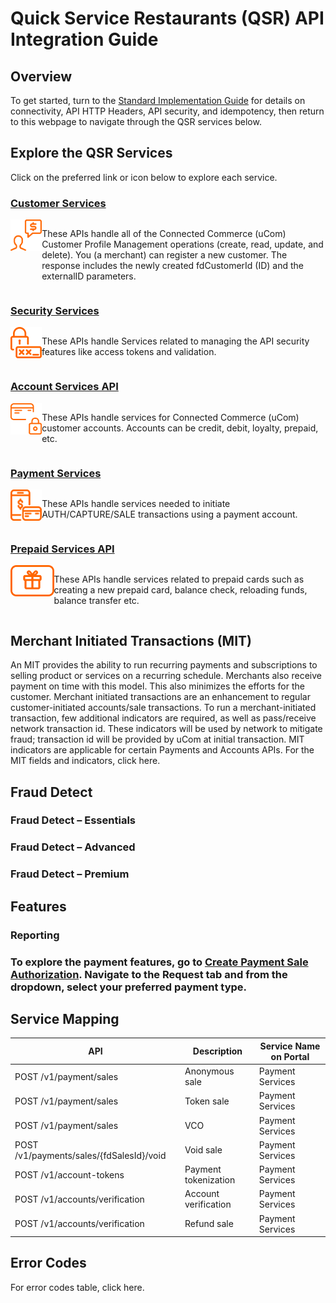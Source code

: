 # Quick Service Restaurants (QSR) API Integration Guide

## Overview

<Add Product Content on QSR HERE>

To get started, turn to the <a href="../docs/?path=/docs/documentation/Standard_Implementation_Guide.md">Standard Implementation Guide</a> for details on connectivity, API HTTP Headers, API security, and idempotency, then return to this webpage to navigate through the QSR services below.

## Explore the QSR Services

Click on the preferred link or icon below to explore each service.

### [Customer Services](../api/?type=post&path=/v1/customers)

<div id="cs_id">
<a href="../api/?type=post&path=/v1/customers"><img src="https://raw.githubusercontent.com/Fiserv/universal-commerce/develop/assets/images/Picture1.png" alt="Customer_services" style="height:50px"></a>  

These APIs handle all of the Connected Commerce (uCom) Customer Profile Management operations (create, read, update, and delete).
You (a merchant) can register a new customer. The response includes the newly created fdCustomerId (ID) and the externalID parameters.
</div>

### [Security Services](../api/?type=post&path=/v1/tokens)

<div id="cs_id">
<a href="../api/?type=post&path=/v1/tokens"><img src="https://github.com/Fiserv/universal-commerce/blob/develop/assets/images/Picture20.png?raw=true" alt="Security Services" style="height:50px"></a>

These APIs handle Services related to managing the API security features like access tokens and validation.
</div>

### [Account Services API](../api/?type=post&path=/v1/accounts/verification)

<div id="cs_id">
<a href="../api/?type=post&path=/v1/accounts/verification"><img src="https://github.com/Fiserv/universal-commerce/blob/develop/assets/images/Picture4.png?raw=true" alt="Account_services" style="height:50px"></a>  

These APIs handle services for Connected Commerce (uCom) customer accounts. Accounts can be credit, debit, loyalty, prepaid, etc.
</div>

### [Payment Services](../api/?type=post&path=/v1/payments/auths)

<div id="cs_id">
<a href="../api/?type=post&path=/v1/payments/auths"><img src="https://github.com/Fiserv/universal-commerce/blob/develop/assets/images/Picture19.png?raw=true" alt="Payments" style="height:50px"></a>  

These APIs handle services needed to initiate AUTH/CAPTURE/SALE transactions using a payment account.
</div>

### [Prepaid Services API](../api/?type=post&path=/v2/prepaids/multi-purchases)

<div id="cs_id">
<a href="../api/?type=post&path=/v2/prepaids/multi-purchases"><img src="https://github.com/Fiserv/universal-commerce/blob/develop/assets/images/Picture21.png?raw=true" alt="Prepaid Payments" style="height:50px"></a>  

These APIs handle services related to prepaid cards such as creating a new prepaid card, balance check, reloading funds, balance transfer etc.
</div>

## Merchant Initiated Transactions (MIT)
An MIT provides the ability to run recurring payments and subscriptions to selling product or services on a recurring schedule. Merchants also receive payment on time with this model. This also minimizes the efforts for the customer. Merchant initiated transactions are an enhancement to regular customer-initiated accounts/sale transactions. To run a merchant-initiated transaction, few additional indicators are required, as well as pass/receive network transaction id. These indicators will be used by network to mitigate fraud; transaction id will be provided by uCom at initial transaction. MIT indicators are applicable for certain Payments and Accounts APIs. For the MIT fields and indicators, click here<ADD LINK>.

## Fraud Detect
### Fraud Detect – Essentials
### Fraud Detect – Advanced
### Fraud Detect – Premium

## Features
### Reporting

### To explore the payment features, go to [Create Payment Sale Authorization](../api/?type=post&path=/v1/payments/sales&branch=develop&version=1.0.0). Navigate to the Request tab and from the dropdown, select your preferred payment type.

## Service Mapping

| API                                               | Description                                                | Service Name on Portal |
|---------------------------------------------------|------------------------------------------------------------|------------------------|
| POST /v1/payment/sales                            | Anonymous sale                                             | Payment Services       |
| POST /v1/payment/sales                            | Token sale                                                 | Payment Services       |
| POST /v1/payment/sales                            | VCO                                                        | Payment Services       |
| POST /v1/payments/sales/{fdSalesId}/void          | Void sale                                                  | Payment Services       |
| POST /v1/account-tokens                           | Payment tokenization                                       | Payment Services       |
| POST /v1/accounts/verification                    | Account verification                                       | Payment Services       |
| POST /v1/accounts/verification                    | Refund sale                                                | Payment Services       |


## Error Codes
For error codes table, click here<ADD LINK>.

 <style>
    div#cs_id {
        display: flex;
        width: 100% !important
        justify-content: between;
            }
    div#cs_id p {
        width: 50%;
        flex-grow: 1;
    }
    div#cs_id  * {
        display: block;
    }
</style>